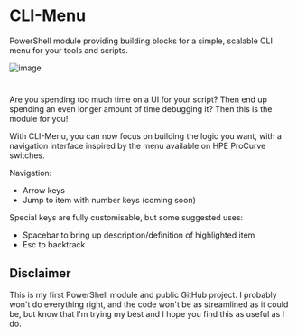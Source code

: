 # CLI-Menu
PowerShell module providing building blocks for a simple, scalable CLI menu for your tools and scripts.

![image](https://user-images.githubusercontent.com/49007640/176774891-f312b70f-c3ab-47a5-8cd7-eb6b07960320.png)
#

Are you spending too much time on a UI for your script? Then end up spending an even longer amount of time debugging it? 
Then this is the module for you!

With CLI-Menu, you can now focus on building the logic you want, with a navigation interface inspired by the menu available on HPE ProCurve switches. 

Navigation:
- Arrow keys
- Jump to item with number keys (coming soon)

Special keys are fully customisable, but some suggested uses:
- Spacebar to bring up description/definition of highlighted item
- Esc to backtrack

## Disclaimer
This is my first PowerShell module and public GitHub project. I probably won't do everything right, and the code won't be as streamlined as it could be, but know that I'm trying my best and I hope you find this as useful as I do.
